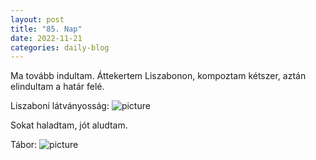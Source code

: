 ```yaml
---
layout: post
title: "85. Nap"
date: 2022-11-21
categories: daily-blog
---
```


Ma tovább indultam. Áttekertem Liszabonon, kompoztam kétszer, aztán elindultam a határ felé. 

Liszaboni látványosság: ![picture](/day85liszabon.jpg)

Sokat haladtam, jót aludtam.

Tábor: ![picture](/day85camp.jpg)

